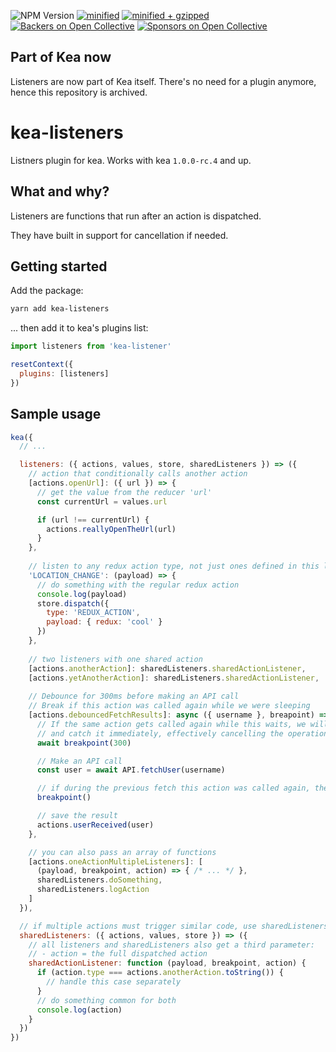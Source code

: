 ![NPM Version](https://img.shields.io/npm/v/kea-listeners.svg)
[![minified](https://badgen.net/bundlephobia/min/kea-listeners)](https://bundlephobia.com/result?p=kea-listeners)
[![minified + gzipped](https://badgen.net/bundlephobia/minzip/kea-listeners)](https://bundlephobia.com/result?p=kea-listeners)
[![Backers on Open Collective](https://opencollective.com/kea/backers/badge.svg)](#backers)
[![Sponsors on Open Collective](https://opencollective.com/kea/sponsors/badge.svg)](#sponsors)

## Part of Kea now

Listeners are now part of Kea itself. There's no need for a plugin anymore, hence this repository is archived.


# kea-listeners

Listners plugin for kea. Works with kea `1.0.0-rc.4` and up.

## What and why?

Listeners are functions that run after an action is dispatched.

They have built in support for cancellation if needed.

## Getting started

Add the package:

```sh
yarn add kea-listeners
```

... then add it to kea's plugins list:

```js
import listeners from 'kea-listener'

resetContext({
  plugins: [listeners]
})
```

## Sample usage

```js
kea({
  // ... 

  listeners: ({ actions, values, store, sharedListeners }) => ({
    // action that conditionally calls another action
    [actions.openUrl]: ({ url }) => { 
      // get the value from the reducer 'url'
      const currentUrl = values.url

      if (url !== currentUrl) {
        actions.reallyOpenTheUrl(url)
      }
    },
    
    // listen to any redux action type, not just ones defined in this logic
    'LOCATION_CHANGE': (payload) => {
      // do something with the regular redux action
      console.log(payload)
      store.dispatch({ 
        type: 'REDUX_ACTION', 
        payload: { redux: 'cool' } 
      })
    },
    
    // two listeners with one shared action
    [actions.anotherAction]: sharedListeners.sharedActionListener,
    [actions.yetAnotherAction]: sharedListeners.sharedActionListener,
    
    // Debounce for 300ms before making an API call
    // Break if this action was called again while we were sleeping
    [actions.debouncedFetchResults]: async ({ username }, breapoint) => {
      // If the same action gets called again while this waits, we will throw an exception
      // and catch it immediately, effectively cancelling the operation. 
      await breakpoint(300) 

      // Make an API call
      const user = await API.fetchUser(username)

      // if during the previous fetch this action was called again, then break here
      breakpoint()

      // save the result
      actions.userReceived(user)
    },

    // you can also pass an array of functions
    [actions.oneActionMultipleListeners]: [
      (payload, breakpoint, action) => { /* ... */ },
      sharedListeners.doSomething,
      sharedListeners.logAction
    ]
  }),

  // if multiple actions must trigger similar code, use sharedListeners
  sharedListeners: ({ actions, values, store }) => ({
    // all listeners and sharedListeners also get a third parameter:
    // - action = the full dispatched action
    sharedActionListener: function (payload, breakpoint, action) {
      if (action.type === actions.anotherAction.toString()) {
        // handle this case separately
      }
      // do something common for both
      console.log(action)
    }
  })
})
```
